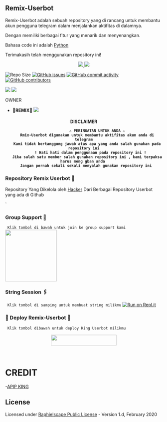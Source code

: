 ## Remix-Userbot

Remix-Userbot adalah sebuah repository yang di rancang untuk membantu akun pengguna telegram dalam menjalankan aktifitas di dalamnya.

Dengan memiliki berbagai fitur yang menarik dan menyenangkan.

Bahasa code ini adalah [Python](https://www.python.org/)

Terimakasih telah menggunakan repository ini!




<p align="center">
  <a href="https://github.com/Randi356/Remix-Userbot/fork">
    <img src="https://img.shields.io/github/forks/Randi356/Remix-Userbot?label=Fork&style=social">
    
  </a>
  <a href="https://github.com/Randi356/Remix-Userbot">
    <img src="https://img.shields.io/github/stars/Randi356/Remix-Userbot?style=social">
  </a>
</p>

![Repo Size](https://img.shields.io/github/repo-size/Randi356/Remix-Userbot?&style=plastic&logo=github)
[![GitHub issues](https://img.shields.io/github/issues/Randi356/Remix-Userbot?&style=plastic&logo=github)](https://github.com/Randi356/Remix-Userbot/issues)
[![GitHub commit activity](https://img.shields.io/github/commit-activity/m/Randi356/Remix-Userbot?&style=plastic&logo=github)](https://github.com/Randi356/Remix-Userbot/graphs/commit-activity)
[![GitHub contributors](https://img.shields.io/github/contributors/Randi356/Remix-Userbot?&style=plastic&logo=github)](https://GitHub.com/Randi356/Remix-Userbot/graphs/contributors/)
<p align="center">




<a href="https://hub.docker.com/r/apiskinguserbot/kinguserbot"> <img src="https://img.shields.io/docker/image-size/apiskinguserbot/kinguserbot/Buster?label=docker%20image%20size&logo=docker&style=for-the-badge" /></a>
<a href="https://hub.docker.com/r/apiskinguserbot/kinguserbot/tags"> <img src="https://img.shields.io/docker/v/apiskinguserbot/kinguserbot/Buster?label=docker%20version&logo=docker&style=for-the-badge" /></a>
</p>

OWNER
* 🌹**REMIX**🌹
[<img src="https://telegra.ph/file/7349ed1159b3dc6af03e4.jpg">](https://t.me/FlashProSpeed)


<h4 align="center"> DISCLAIMER </p>

```
             ⚠️ PERINGATAN UNTUK ANDA ⚠️ ️
   Rmix-Userbot digunakan untuk membantu aktifitas akun anda di telegram
   Kami tidak bertanggung jawab atas apa yang anda salah gunakan pada repository ini
      ! Hati hati dalam penggunaan pada repository ini !
   Jika salah satu member salah gunakan repository ini , kami terpaksa harus meng gban anda 
  Jangan pernah sekali sekali menyalah gunakan repository ini
```

### Repository Remix Userbot 👑
Repository Yang Dikelola oleh [Hacker](https://t.me/FlashProSpeed) Dari Berbagai Repository Userbot yang ada di Github 

`


### Group Support 🌹
`
Klik tombol di bawah untuk join ke group support kami`
   <a href="https://t.me/StaryWild"><img src="https://img.shields.io/badge/Grup%20Support%3F-Remix-green?&style=flat-square?&logo=telegram" width=165px></a></p>

### String Session 🖇
`
Klik tombol di samping untuk membuat string milikmu`
   [![Run on Repl.it](https://repl.it/badge/github/STARKGANG/friday)](https://replit.com/@Randi356/StringSession-1#main.py)

### <p align="left">💠 Deploy Remix-Userbot 💠</p>
`
Klik tombol dibawah untuk deploy King Userbot milikmu`

<p align="center"><a href="https://heroku.com/deploy?template=https://github.com/Randi356/Remix-Userbot/tree/Remix-Userbot"> <img src="https://img.shields.io/badge/Deploy%20Ke%20Heroku-black?style=flat&logo=heroku" width="210" height="34.45" /></a></p>

<br>
</p>

# CREDIT

-[APIP KING](https://github.com/apisuserbot/King-Userbot)

## 
## License
Licensed under [Raphielscape Public License](https://github.com/Randi356/Remix-Userbot/blob/Remix-Userbot/LICENSE) - Version 1.d, February 2020
